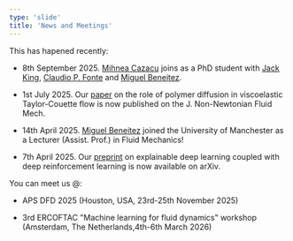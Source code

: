 ```yaml
---
type: 'slide'
title: 'News and Meetings'
---
```


This has hapened recently:
- 8th September 2025. [Mihnea Cazacu](/people/) joins as a PhD student with [Jack King](https://research.manchester.ac.uk/en/persons/jack.king), [Claudio P. Fonte](https://research.manchester.ac.uk/en/persons/claudio.fonte) and [Miguel Beneitez](/people/).

- 1st July 2025. Our [paper](https://www.sciencedirect.com/science/article/pii/S0377025725000783) on the role of polymer diffusion in viscoelastic Taylor-Couette flow is now published on the J. Non-Newtonian Fluid Mech.

- 14th April 2025. [Miguel Beneitez](/people/) joined the University of Manchester as a Lecturer (Assist. Prof.) in Fluid Mechanics!

- 7th April 2025. Our [preprint](https://arxiv.org/abs/2504.02354) on explainable deep learning coupled with deep reinforcement learning is now available on arXiv.

You can meet us @:
- APS DFD 2025 (Houston, USA, 23rd-25th November 2025)

- 3rd ERCOFTAC "Machine learning for fluid dynamics" workshop (Amsterdam, The Netherlands,4th-6th March 2026)
